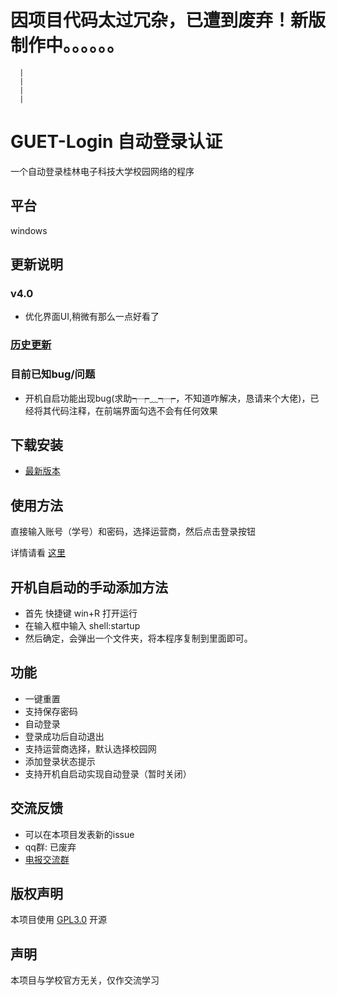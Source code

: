 # 因项目代码太过冗杂，已遭到废弃！新版制作中。。。。。。

      |
      |
      |
      |




# GUET-Login 自动登录认证
一个自动登录桂林电子科技大学校园网络的程序
## 平台
windows

## 更新说明
### v4.0
* 优化界面UI,稍微有那么一点好看了

### [历史更新](https://github.com/magicleafs/GUET-Login/blob/main/%E6%9B%B4%E6%96%B0%E8%AF%B4%E6%98%8E.md)
### 目前已知bug/问题

* 开机自启功能出现bug(求助┭┮﹏┭┮，不知道咋解决，恳请来个大佬)，已经将其代码注释，在前端界面勾选不会有任何效果

## 下载安装
* [最新版本](https://github.com/magicleafs/GUET-Login/releases)

## 使用方法

直接输入账号（学号）和密码，选择运营商，然后点击登录按钮

详情请看 [这里](https://github.com/magicleafs/GUET-Login/blob/main/%E4%BD%BF%E7%94%A8%E8%AF%B4%E6%98%8E.txt)

## 开机自启动的手动添加方法
* 首先 快捷键 win+R 打开运行
* 在输入框中输入 shell:startup 
* 然后确定，会弹出一个文件夹，将本程序复制到里面即可。

## 功能
* 一键重置
* 支持保存密码
* 自动登录
* 登录成功后自动退出
* 支持运营商选择，默认选择校园网
* 添加登录状态提示
* 支持开机自启动实现自动登录（暂时关闭）

## 交流反馈

* 可以在本项目发表新的issue
* qq群: 已废弃
* [电报交流群](https://t.me/GUET_Login)


## 版权声明

本项目使用 [GPL3.0](https://github.com/magicleafs/GUET-Login/blob/main/LICENSE) 开源

## 声明
本项目与学校官方无关，仅作交流学习
